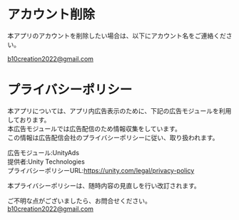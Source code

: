 # アカウント削除

本アプリのアカウントを削除したい場合は、以下にアカウント名をご連絡ください。 

b10creation2022@gmail.com

# プライバシーポリシー

本アプリについては、アプリ内広告表示のために、下記の広告モジュールを利用しております。  
本広告モジュールでは広告配信のため情報収集をしています。  
この情報は広告配信会社のプライバシーポリシーに従い、取り扱われます。  

広告モジュール:UnityAds  
提供者:Unity Technologies  
プライバシーポリシーURL:https://unity.com/legal/privacy-policy  

本プライバシーポリシーは、随時内容の見直しを行い改訂されます。  

ご不明な点がございましたら、お問合せください。  
b10creation2022@gmail.com
